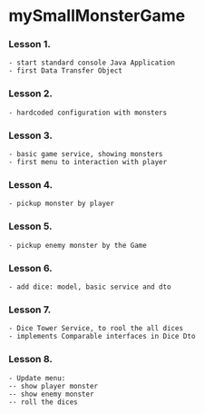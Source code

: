 # mySmallMonsterGame

### Lesson 1.
    - start standard console Java Application
    - first Data Transfer Object

### Lesson 2.
    - hardcoded configuration with monsters 
    
### Lesson 3.
    - basic game service, showing monsters
    - first menu to interaction with player
    
### Lesson 4.
    - pickup monster by player
    
### Lesson 5.
    - pickup enemy monster by the Game

### Lesson 6.
    - add dice: model, basic service and dto
    
### Lesson 7.
    - Dice Tower Service, to rool the all dices
    - implements Comparable interfaces in Dice Dto
    
### Lesson 8.
    - Update menu: 
    -- show player monster
    -- show enemy monster
    -- roll the dices